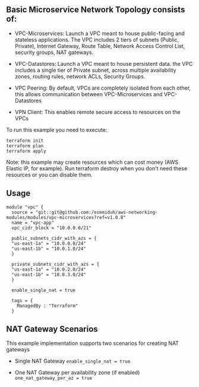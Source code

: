 ## Basic Microservice Network Topology consists of:


* VPC-Microservices: Launch a VPC meant to house public-facing and stateless applications. The VPC includes 2 tiers of subnets (Public, Private), Internet Gateway, Route Table, Network Access Control List, security groups, NAT gateways.

* VPC-Datastores: Launch a VPC meant to house persistent data. the VPC includes a single tier of Private subnet, across multiple availability zones, routing rules, network ACLs, Security Groups.
  
* VPC Peering: By default, VPCs are completely isolated from each other, this allows communication between VPC-Microservices and VPC-Datastores
  
* VPN Client: This enables remote secure access to resources on the VPCs

To run this example you need to execute:
```
terraform init
terraform plan
terraform apply
```
Note: this example may create resources which can cost money (AWS Elastic IP, for example). Run terraform destroy when you don't need these resources or you can disable them.

## Usage

```
module "vpc" {
  source = "git::git@github.com:/osemiduh/aws-networking-modules/modules/vpc-microservices?ref=v1.0.8"
  name = "vpc-app"
  vpc_cidr_block = "10.0.0.0/21"

  public_subnets_cidr_with_azs = {
  "us-east-1a" = "10.0.0.0/24"
  "us-east-1b" = "10.0.1.0/24"
  }

  private_subnets_cidr_with_azs = {
  "us-east-1a" = "10.0.2.0/24"
  "us-east-1b" = "10.0.3.0/24"
  }
  
  enable_single_nat = true

  tags = {
    ManagedBy : "Terraform" 
  }

```

## NAT Gateway Scenarios
This example implementation supports two scenarios for creating NAT gateways
* Single NAT Gateway
   `enable_single_nat = true`

* One NAT Gateway per availability zone (if enabled)
   `one_nat_gateway_per_az = true`
